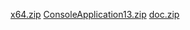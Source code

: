[x64.zip](https://github.com/user-attachments/files/18634874/x64.zip)
[ConsoleApplication13.zip](https://github.com/user-attachments/files/18634877/ConsoleApplication13.zip)
[doc.zip](https://github.com/user-attachments/files/18634887/doc.zip)
